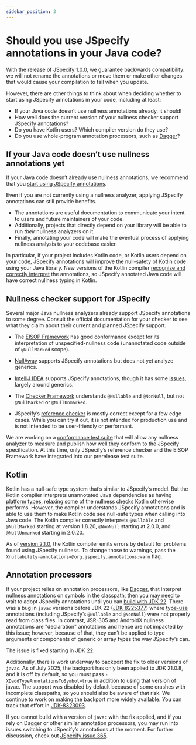 ```yaml
---
sidebar_position: 3
---
```


# Should you use JSpecify annotations in your Java code?

With the release of JSpecify 1.0.0, we guarantee backwards compatibility: we
will not rename the annotations or move them or make other changes that would
cause your compilation to fail when you update.

However, there are other things to think about when deciding whether to start
using JSpecify annotations in your code, including at least:

*   If your Java code doesn’t use nullness annotations already, it should!
*   How well does the current version of your nullness checker support JSpecify
    annotations?
*   Do you have Kotlin users? Which compiler version do they use?
*   Do you use whole-program annotation processors, such as [Dagger]?

## If your Java code doesn’t use nullness annotations yet

If your Java code doesn’t already use nullness annotations, we recommend that
you [start using JSpecify annotations](/docs/using).

Even if you are not currently using a nullness analyzer, applying JSpecify
annotations can still provide benefits.

*   The annotations are useful documentation to communicate your intent to users
    and future maintainers of your code.
*   Additionally, projects that directly depend on your library will be able to
    run *their* nullness analyzers on it.
*   Finally, annotating your code will make the eventual process of applying
    nullness analysis to your codebase easier.

In particular, if your project includes Kotlin code, or Kotlin users depend on
your code, JSpecify annotations will improve the null-safety of Kotlin code
using your Java library. New versions of the Kotlin compiler
[recognize and correctly interpret](#kotlin) the annotations, so JSpecify
annotated Java code will have correct nullness typing in Kotlin.

## Nullness checker support for JSpecify

Several major Java nullness analyzers already support JSpecify annotations to
some degree. Consult the official documentation for your checker to see what
they claim about their current and planned JSpecify support.

*   The [EISOP Framework](https://eisop.github.io/) has good conformance except
    for its interpretation of unspecified-nullness code (unannotated code
    outside of `@NullMarked` scope).

*   [NullAway](https://github.com/uber/NullAway) supports JSpecify annotations
    but does not yet analyze generics.

*   [IntelliJ IDEA](https://www.jetbrains.com/idea/) supports JSpecify
    annotations, though it has some
    [issues](https://youtrack.jetbrains.com/issues/IDEA?q=%7Bjspecify%7D%20%23Unresolved),
    largely around generics.

*   The [Checker Framework](https://checkerframework.org/) understands
    `@Nullable` and `@NonNull`, but not `@NullMarked` or `@NullUnmarked`.

*   JSpecify’s
    [reference checker](https://github.com/jspecify/jspecify-reference-checker)
    is mostly correct except for a few edge cases. While you can try it out, it
    is not intended for production use and is not intended to be user-friendly
    or performant.

We are working on a
[conformance test suite](https://github.com/jspecify/jspecify/tree/main/conformance-tests)
that will allow any nullness analyzer to measure and publish how well they
conform to the JSpecify specification. At this time, only JSpecify’s reference
checker and the EISOP Framework have integrated into our prerelease test suite.

## Kotlin

Kotlin has a null-safe type system that’s similar to JSpecify’s model. But the
Kotlin compiler interprets unannotated Java dependencies as having
[platform types](https://kotlinlang.org/docs/java-interop.html#null-safety-and-platform-types),
relaxing some of the nullness checks Kotlin otherwise performs. However, the
compiler understands JSpecify annotations and is able to use them to make Kotlin
code see null-safe types when calling into Java code. The Kotlin compiler
correctly interprets `@Nullable` and `@NullMarked` starting at version 1.8.20,
`@NonNull` starting at 2.0.0, and `@NullUnmarked` starting in 2.0.20.

As of [version 2.1.0][kotlin-2.1.0], the Kotlin compiler emits errors by default
for problems found using JSpecify nullness. To change those to warnings, pass
the `-Xnullability-annotations=@org.jspecify.annotations:warn` flag.

[kotlin-2.1.0]: https://kotlinlang.org/docs/whatsnew21.html#change-of-jspecify-nullability-mismatch-diagnostics-severity-to-strict

## Annotation processors

If your project relies on annotation processors, like [Dagger], that interpret
nullness annotations on symbols in the classpath, then you may need to wait to
adopt JSpecify annotations until you can
[build with JDK 22](https://github.com/jspecify/jspecify/issues/537). There was
a bug in `javac` versions before JDK 22
([JDK-8225377](https://bugs.openjdk.org/browse/JDK-8225377)) where
[type-use](https://www.oracle.com/technical-resources/articles/java/ma14-architect-annotations.html)
annotations (including JSpecify’s `@Nullable` and `@NonNull`) were not properly
read from class files. In contrast, JSR-305 and AndroidX nullness annotations
are "declaration" annotations and hence are not impacted by this issue; however,
because of that, they can’t be applied to type arguments or components of
generic or array types the way JSpecify’s can.

The issue is fixed starting in JDK 22.

Additionally, there is work underway to backport the fix to older versions of
`javac`. As of July 2025, the backport has only been applied to JDK 21.0.8, and
it is off by default, so you must pass `-XDaddTypeAnnotationsToSymbol=true` in
addition to using that version of javac. The support was disabled by default
because of some crashes with incomplete classpaths, so you should also be aware
of that risk. We continue to work on making the backport more widely available.
You can track that effort in
[JDK-8323093](https://bugs.openjdk.org/browse/JDK-8323093).

If you cannot build with a version of `javac` with the fix applied, and if you
rely on Dagger or other similar annotation processors, you may run into issues
switching to JSpecify’s annotations at the moment. For further discussion, check
out [JSpecify issue 365](https://github.com/jspecify/jspecify/issues/365).

[Dagger]: http://dagger.dev
